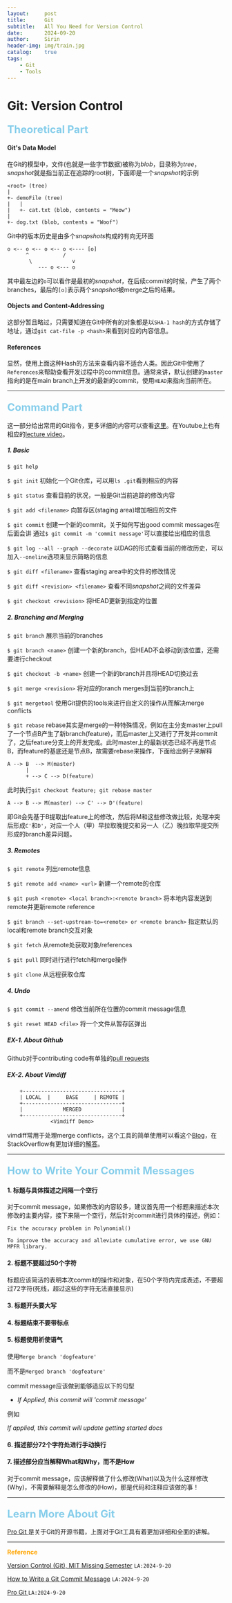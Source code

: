 ```yaml
---
layout: 	post  				   
title: 		Git      				
subtitle:	All You Need for Version Control
date:       2024-09-20 				
author:     Sirin 						
header-img: img/train.jpg
catalog: 	true 				
tags:						
    - Git
    - Tools
---
```




# Git: Version Control

### <font color = skyblue font size = 5>Theoretical Part</font>

#### Git's Data Model

在Git的模型中，文件(也就是一些字节数据)被称为*blob*，目录称为*tree*，*snapshot*就是指当前正在追踪的root树，下面即是一个*snapshot*的示例

```
<root> (tree)
|
+- demoFile (tree)
|	|
|	+- cat.txt (blob, contents = "Meow")
|
+- dog.txt (blob, contents = "Woof")
```

Git中的版本历史是由多个*snapshots*构成的有向无环图

```
o <-- o <-- o <-- o <---- [o]
      ^			  /	
       \	         v
          --- o <--- o
```

其中最左边的`o`可以看作是最初的*snapshot*，在后续commit的时候，产生了两个branches，最后的`[o]`表示两个*snapshot*被merge之后的结果。

#### Objects and Content-Addressing

这部分暂且略过，只需要知道在Git中所有的对象都是以`SHA-1 hash`的方式存储了地址，通过`git cat-file -p <hash>`来看到对应的内容信息。

#### References

显然，使用上面这种Hash的方法来查看内容不适合人类。因此Git中使用了`References`来帮助查看开发过程中的commit信息。通常来讲，默认创建的`master` 指向的是在main branch上开发的最新的commit，使用`HEAD`来指向当前所在。

***

### <font color = skyblue font size = 5>Command Part</font>

这一部分给出常用的Git指令，更多详细的内容可以查看[这里](https://git-scm.com/book/en/v2)。在Youtube上也有相应的[lecture video](https://www.youtube.com/watch?v=2sjqTHE0zok)。

##### **1. Basic**

`$ git help`

`$ git init`
初始化一个Git仓库，可以用`ls .git`看到相应的内容

`$ git status`
查看目前的状况，一般是Git当前追踪的修改内容

`$ git add <filename>`
向暂存区(staging area)增加相应的文件

`$ git commit`
创建一个新的commit，关于如何写出good commit messages在后面会讲
通过`$ git commit -m 'commit message'`可以直接给出相应的信息

`$ git log --all --graph --decorate`
以DAG的形式查看当前的修改历史，可以加入`--oneline`选项来显示简略的信息

`$ git diff <filename>`
查看staging area中的文件的修改情况

`$ git diff <revision> <filename>`
查看不同$snapshot$之间的文件差异

`$ git checkout <revision>`
将HEAD更新到指定的位置

##### **2. Branching and Merging**

`$ git branch`
展示当前的branches

`$ git branch <name>`
创建一个新的branch，但HEAD不会移动到该位置，还需要进行checkout

`$ git checkout -b <name>`
创建一个新的branch并且将HEAD切换过去

`$ git merge <revision>`
将对应的branch merges到当前的branch上

`$ git mergetool`
使用Git提供的tools来进行自定义的操作从而解决merge conflicts

`$ git rebase`
rebase其实是merge的一种特殊情况，例如在主分支master上pull了一个节点B产生了新branch(feature)，而后master上又进行了开发并commit了，之后feature分支上的开发完成。此时master上的最新状态已经不再是节点B，而feature的基底还是节点B，故需要rebase来操作，下面给出例子来解释

```
A --> B  --> M(master)
	  |
	  + --> C --> D(feature)
```

此时执行`git checkout feature; git rebase master`

```
A --> B --> M(master) --> C' --> D'(feature)
```

即Git会先基于B提取出feature上的修改，然后将M和这些修改做比较，处理冲突后形成`C'`和`D'`，对应一个人（甲）早拉取晚提交和另一人（乙）晚拉取早提交所形成的branch差异问题。

##### **3. Remotes**

`$ git remote`
列出remote信息

`$ git remote add <name> <url>`
新建一个remote的仓库

`$ git push <remote> <local branch>:<remote branch>`
将本地内容发送到remote并更新remote reference

`$ git branch --set-upstream-to=<remote> or <remote branch>`
指定默认的local和remote branch交互对象

`$ git fetch`
从remote处获取对象/references

`$ git pull`
同时进行进行fetch和merge操作

`$ git clone`
从远程获取仓库

##### **4. Undo**

`$ git commit --amend`
修改当前所在位置的commit message信息

`$ git reset HEAD <file>`
将一个文件从暂存区弹出

##### **EX-1. About Github**

Github对于contributing code有单独的[pull requests](https://docs.github.com/en/pull-requests/collaborating-with-pull-requests/proposing-changes-to-your-work-with-pull-requests/about-pull-requests)

##### **EX-2. About Vimdiff**

```
    +--------------------------------+
    | LOCAL  |     BASE     | REMOTE |
    +--------------------------------+
    |             MERGED             |
    +--------------------------------+
    		  <Vimdiff Demo>
```

vimdiff常用于处理merge conflicts，这个工具的简单使用可以看这个[Blog](https://www.rosipov.com/blog/use-vimdiff-as-git-mergetool/)，在StackOverflow有更加详细的[解答](https://stackoverflow.com/a/45309395/22185073)。

***

### <font color = skyblue font size = 5>How to Write Your Commit Messages</font>

#### 1. 标题与具体描述之间隔一个空行

对于commit message，如果修改的内容较多，建议首先用一个标题来描述本次修改的主要内容，接下来隔一个空行，然后针对commit进行具体的描述，例如：

```
Fix the accuracy problem in Polynomial()

To improve the accuracy and alleviate cumulative error, we use GNU MPFR library. 
```

#### 2. 标题不要超过50个字符

标题应该简洁的表明本次commit的操作和对象，在50个字符内完成表述，不要超过72字符(死线，超过这些的字符无法直接显示)

#### 3. 标题开头要大写

#### 4. 标题结束不要带标点

#### 5. 标题使用祈使语气

使用`Merge branch 'dogfeature'`

而不是`Merged branch 'dogfeature'`

commit message应该做到能够适应以下的句型

- *If Applied, this commit will 'commit message'*

例如

*If applied, this commit will update getting started docs*

#### 6. 描述部分72个字符处进行手动换行

#### 7. 描述部分应当解释What和Why，而不是How

对于commit message，应该解释做了什么修改(What)以及为什么这样修改(Why)，不需要解释是怎么修改的(How)，那是代码和注释应该做的事！

***

### <font color = skyblue font size = 5>Learn More About Git</font>

[Pro Git ](https://git-scm.com/book/en/v2)是关于Git的开源书籍，上面对于Git工具有着更加详细和全面的讲解。

***

**<font color = orange>Reference</font>**

[Version Control (Git), MIT Missing Semester](https://missing.csail.mit.edu/2020/version-control/)	`LA:2024-9-20`

[How to Write a Git Commit Message](https://cbea.ms/git-commit/)	`LA:2024-9-20`

[Pro Git ](https://git-scm.com/book/en/v2)	`LA:2024-9-20`

